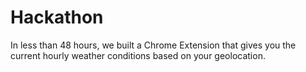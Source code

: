 # Hackathon

In less than 48 hours, we built a Chrome Extension that gives you the current hourly weather conditions based on your geolocation.
